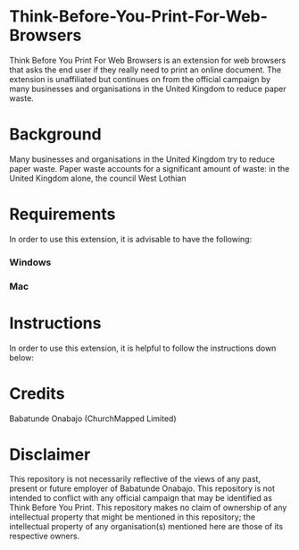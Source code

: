 # Think-Before-You-Print-For-Web-Browsers
Think Before You Print For Web Browsers is an extension for web browsers that asks the end user if they really need to print an online document. The extension is unaffiliated but continues on from the official campaign by many businesses and organisations in the United Kingdom to reduce paper waste.

# Background
Many businesses and organisations in the United Kingdom try to reduce paper waste. Paper waste accounts for a significant amount of waste: in the United Kingdom alone, the council West Lothian 

# Requirements
In order to use this extension, it is advisable to have the following:

### Windows

### Mac

# Instructions
In order to use this extension, it is helpful to follow the instructions down below:

# Credits
Babatunde Onabajo (ChurchMapped Limited)

# Disclaimer
This repository is not necessarily reflective of the views of any past, present or future employer of Babatunde Onabajo. This repository is not intended to conflict with any official campaign that may be identified as Think Before You Print. This repository makes no claim of ownership of any intellectual property that might be mentioned in this repository; the intellectual property of any organisation(s) mentioned here are those of its respective owners.
